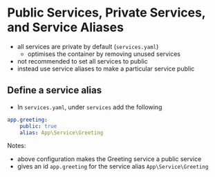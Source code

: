 # Public Services, Private Services, and Service Aliases

- all services are private by default (`services.yaml`)
	- optimises the container by removing unused services
- not recommended to set all services to public
- instead use service aliases to make a particular service public

## Define a service alias
- In `services.yaml`, under `services` add the following
```yaml
app.greeting:
    public: true
    alias: App\Service\Greeting
```

Notes:
- above configuration makes the Greeting service a public service
- gives an id `app.greeting` for the service alias `App\Service\Greeting`